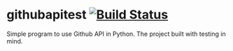# githubapitest [![Build Status](https://travis-ci.org/Elkfrawy/githubapitest.svg?branch=master)](https://travis-ci.org/Elkfrawy/githubapitest)
Simple program to use Github API in Python. The project built with testing in mind.
